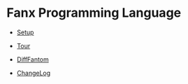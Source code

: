 
# Fanx Programming Language

- [Setup](https://github.com/chunquedong/fanx/blob/master/doc/Setup.md)
- [Tour](https://github.com/chunquedong/fanx/blob/master/doc/Tour.md)

- [DiffFantom](https://github.com/chunquedong/fanx/blob/master/doc/DiffFantom.md)
- [ChangeLog](https://github.com/chunquedong/fanx/blob/master/doc/ChangeLog.md)
